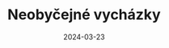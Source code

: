---
layout: layouts/non-en-archive-episode.njk
title: Neobyčejné vycházky
date: "2024-03-23"
link: https://www.rtvs.sk/televizia/archiv/14252/456124
datum: 23. 3. 2024
tv: RTVS :2
foto: business_357x206.jpg
alt: Walks main picture
perex: ČT Ostrava - Kovářství na Helfštýně | MTVA Szeged - Kartáčníci | RTVS Košice - Tkalcovství | TVP Kraków - Patchwork
tags: skarchive
---